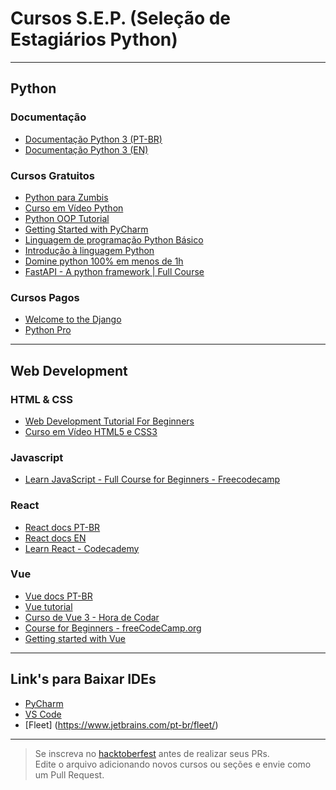 # Cursos S.E.P. (Seleção de Estagiários Python)

---

## Python
### Documentação
- [Documentação Python 3 (PT-BR)](https://docs.python.org/pt-br/3/)
- [Documentação Python 3 (EN)](https://docs.python.org/3/)

### Cursos Gratuitos
- [Python para Zumbis](https://www.youtube.com/playlist?list=PLUukMN0DTKCtbzhbYe2jdF4cr8MOWClXc)
- [Curso em Vídeo Python](https://www.youtube.com/watch?v=S9uPNppGsGo&list=PLvE-ZAFRgX8hnECDn1v9HNTI71veL3oW0)
- [Python OOP Tutorial](https://www.youtube.com/watch?v=ZDa-Z5JzLYM&list=PL-osiE80TeTsqhIuOqKhwlXsIBIdSeYtc&index=1)
- [Getting Started with PyCharm](https://www.youtube.com/watch?v=BPC-bGdBSM8&list=PLQ176FUIyIUZ1mwB-uImQE-gmkwzjNLjP)
- [Linguagem de programação Python Básico](https://www.ev.org.br/cursos/linguagem-de-programacao-python-basico)
- [Introdução à linguagem Python](https://www.udemy.com/course/intro_python/)
- [Domine python 100% em menos de 1h](https://www.youtube.com/watch?v=HUgMWJKn2YY)
- [FastAPI - A python framework | Full Course](https://youtu.be/7t2alSnE2-I)
### Cursos Pagos
- [Welcome to the Django](https://henriquebastos.net/produtos/welcome-to-the-django/)
- [Python Pro](https://pythonpro.com.br/)

---

## Web Development
### HTML & CSS
- [Web Development Tutorial For Beginners](https://www.youtube.com/watch?v=gQojMIhELvM&list=PLoYCgNOIyGABDU532eesybur5HPBVfC1G)
- [Curso em Vídeo HTML5 e CSS3](https://www.youtube.com/playlist?list=PLHz_AreHm4dkZ9-atkcmcBaMZdmLHft8n)

### Javascript
- [Learn JavaScript - Full Course for Beginners - Freecodecamp](https://www.youtube.com/watch?v=PkZNo7MFNFg)

### React
- [React docs PT-BR](https://pt-br.reactjs.org/)
- [React docs EN](https://reactjs.org/docs/getting-started.html)
- [Learn React - Codecademy](https://www.codecademy.com/learn/react-101?g_network=g&g_device=c&g_adid=518718871323&g_keyword=%2Breact.js&g_acctid=243-039-7011&g_adtype=search&g_adgroupid=126771679424&g_keywordid=kwd-302016649835&g_campaign=ROW+Language%3A+Basic+-+Broad&g_campaignid=10947274266&utm_id=t_kwd-302016649835:ag_126771679424:cp_10947274266:n_g:d_c&utm_term=%2Breact.js&utm_campaign=ROW%20Language%3A%20Basic%20-%20Broad&utm_source=google&utm_medium=paid-search&utm_content=518718871323&hsa_acc=2430397011&hsa_cam=10947274266&hsa_grp=126771679424&hsa_ad=518718871323&hsa_src=g&hsa_tgt=kwd-302016649835&hsa_kw=%2Breact.js&hsa_mt=b&hsa_net=adwords&hsa_ver=3)

### Vue
- [Vue docs PT-BR](https://br.vuejs.org/v2/guide/)
- [Vue tutorial](https://vuejs.org/tutorial/#step-1)
- [Curso de Vue 3 - Hora de Codar](https://www.youtube.com/watch?v=wsAQQioPIJs)
- [Course for Beginners - freeCodeCamp.org](https://www.youtube.com/watch?v=FXpIoQ_rT_c)
- [Getting started with Vue](https://developer.mozilla.org/en-US/docs/Learn/Tools_and_testing/Client-side_JavaScript_frameworks/Vue_getting_started)
---

## Link's para Baixar IDEs
- [PyCharm](https://www.jetbrains.com/pt-br/pycharm/download/#section=linux)
- [VS Code](https://code.visualstudio.com/)
- [Fleet] (https://www.jetbrains.com/pt-br/fleet/)

---

> Se inscreva no [hacktoberfest](https://hacktoberfest.com/) antes de realizar seus PRs. <br />
> Edite o arquivo adicionando novos cursos ou seções e envie como um Pull Request.
